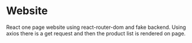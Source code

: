 # Website
React one page website using react-router-dom and fake backend.
Using axios there is a get request and then the product list is rendered on page.
